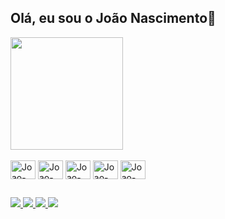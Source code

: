 ## Olá, eu sou o João Nascimento👋

<div>
  <a href="https://github.com/JoaoDebug">
    <img height="180em" src="https://github-readme-stats.vercel.app/api/top-langs/?username=JoaoDebug&layout=compact&langs_count=16&theme=dark&cache_seconds=0"/>
  </a>
</div>
<div style="display: inline_block"><br>
  <img align="center" alt="Joao-Py" height="30" width="40" src="https://cdn.jsdelivr.net/gh/devicons/devicon@latest/icons/python/python-original-wordmark.svg"/>
  <img align="center" alt="Joao-Py" height="30" width="40" src="https://cdn.jsdelivr.net/gh/devicons/devicon@latest/icons/javascript/javascript-original.svg"/>
  <img align="center" alt="Joao-Py" height="30" width="40" src="https://cdn.jsdelivr.net/gh/devicons/devicon@latest/icons/typescript/typescript-original.svg"/>
  <img align="center" alt="Joao-Py" height="30" width="40" src="https://cdn.jsdelivr.net/gh/devicons/devicon@latest/icons/html5/html5-original-wordmark.svg"/>
  <img align="center" alt="Joao-Py" height="30" width="40" src="https://cdn.jsdelivr.net/gh/devicons/devicon@latest/icons/css3/css3-original-wordmark.svg"/>
</div>

##

<div>
  <a href="https://www.linkedin.com/in/joaognascimento/" target="_blank">
    <img src="https://img.shields.io/badge/-LinkedIn-%230077B5?style=for-the-badge&logo=linkedin&logoColor=white" />
  </a>
  <a href="mailto:joaonaasciment@gmail.com" target="_blank">
    <img src="https://img.shields.io/badge/-Gmail-%23333?style=for-the-badge&logo=gmail&logoColor=white" />
  </a>
  <a href="https://discord.com/users/362292369841717258" target="_blank">
    <img src="https://img.shields.io/badge/Discord-7289DA?style=for-the-badge&logo=discord&logoColor=white" />
  </a>
  <a href="https://www.instagram.com/joaoguilherme338/" target="_blank">
    <img src="https://img.shields.io/badge/-Instagram-%23E4405F?style=for-the-badge&logo=instagram&logoColor=white" />
  </a>
</div>
